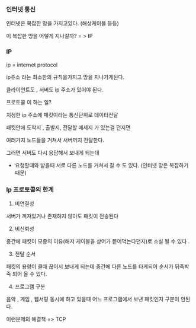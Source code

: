 ### 인터넷 통신

인터넷은 복잡한 망을 가지고있다. (해상케이블 등등)

이 복잡한 망을 어떻게 지나갈까? = > IP

### IP

ip = internet protocol

ip주소 라는 최소한의 규칙을가지고 망을 지나가게된다.

클라이언트도 , 서버도 ip 주소가 있어야 된다.

프로토콜 이 하는 일?

지정한 ip 주소에 패킷이라는 통신단위로 데이터전달

패킷안에 도착지 , 출발지, 전달할 메세지 가 있는걸 던지면

여러가지 노드들을 거쳐서 서버까지 전달한다.

그러면 서버도 다시 응답해서 보내게 되는데

- 요청할때와 받을때 서로 다른 노드를 거쳐서 갈 수 도 있다. (인터넷 망은 복잡하기 때문)

### Ip 프로토콜의 한계

1. 비연결성

서버가 꺼져있거나 존재하지 않아도 패킷이 전송된다

2. 비신뢰성

중간에 패킷이 모종의 이유(해저 케이블을 상어가 뜯어먹는다던지)로 소실 될 수 있다 .

3. 전달 순서

패킷의 용량이 클때 끊어서 보내게 되는데 중간에 다른 노드를 타게되어 순서가 뒤죽박죽 되어 올 수 있다.

4. 프로그램 구분

음악 , 게임 , 웹서핑 동시에 하고 있을때 어느 프로그램에서 보낸 패킷인지 구분이 안된다.

이런문제의 해결책 => TCP
